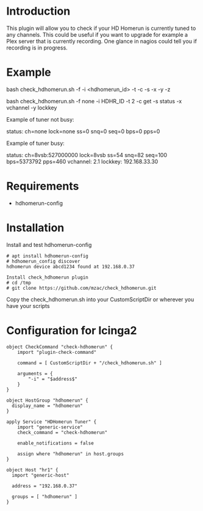 # Introduction

This plugin will allow you to check if your HD Homerun is currently tuned to any channels.  This could 
be useful if you want to upgrade for example a Plex server that is currently recording.  One glance
in nagios could tell you if recording is in progress.

# Example

bash check_hdhomerun.sh -f <response text> -i <hdhomerun_id> -t <tuner> -c <command> -s <subcommand> -x <additonal subcommands> -y <additonal subcommands> -z <additonal subcommands>

bash check_hdhomerun.sh -f none -i HDHR_ID -t 2 -c get -s status -x vchannel -y lockkey

Example of tuner not busy: 
	
status: ch=none lock=none ss=0 snq=0 seq=0 bps=0 pps=0

Example of tuner busy:
	
status: ch=8vsb:527000000 lock=8vsb ss=54 snq=82 seq=100 bps=5373792 pps=460
vchannel: 2.1
lockkey: 192.168.33.30
	
# Requirements

* hdhomerun-config

# Installation

Install and test hdhomerun-config
```
# apt install hdhomerun-config
# hdhomerun_config discover
hdhomerun device abcd1234 found at 192.168.0.37
```

```
Install check_hdhomerun plugin
# cd /tmp
# git clone https://github.com/mzac/check_hdhomerun.git
```

Copy the check_hdhomerun.sh into your CustomScriptDir or wherever you have your scripts

# Configuration for Icinga2

```
object CheckCommand "check-hdhomerun" {
	import "plugin-check-command"

	command = [ CustomScriptDir + "/check_hdhomerun.sh" ]

	arguments = {
		"-i" = "$address$"
	}
}

object HostGroup "hdhomerun" {
  display_name = "hdhomerun"
}

apply Service "HDHomerun Tuner" {
	import "generic-service"
	check_command = "check-hdhomerun"
	
	enable_notifications = false
	
	assign where "hdhomerun" in host.groups
}
```

```
object Host "hr1" {
  import "generic-host"

  address = "192.168.0.37"

  groups = [ "hdhomerun" ]
}
```
